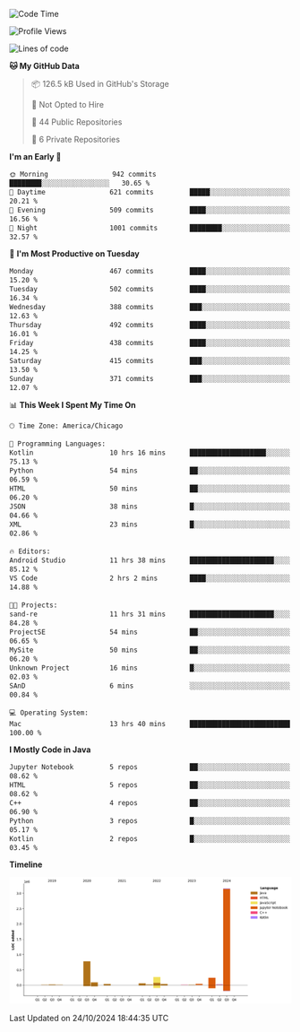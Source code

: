 <!--START_SECTION:waka-->
![Code Time](http://img.shields.io/badge/Code%20Time-689%20hrs%2048%20mins-blue)

![Profile Views](http://img.shields.io/badge/Profile%20Views-40-blue)

![Lines of code](https://img.shields.io/badge/From%20Hello%20World%20I%27ve%20Written-4.8%20million%20lines%20of%20code-blue)

**🐱 My GitHub Data** 

> 📦 126.5 kB Used in GitHub's Storage 
 > 
> 🚫 Not Opted to Hire
 > 
> 📜 44 Public Repositories 
 > 
> 🔑 6 Private Repositories 
 > 
**I'm an Early 🐤** 

```text
🌞 Morning                942 commits         ████████░░░░░░░░░░░░░░░░░   30.65 % 
🌆 Daytime                621 commits         █████░░░░░░░░░░░░░░░░░░░░   20.21 % 
🌃 Evening                509 commits         ████░░░░░░░░░░░░░░░░░░░░░   16.56 % 
🌙 Night                  1001 commits        ████████░░░░░░░░░░░░░░░░░   32.57 % 
```
📅 **I'm Most Productive on Tuesday** 

```text
Monday                   467 commits         ████░░░░░░░░░░░░░░░░░░░░░   15.20 % 
Tuesday                  502 commits         ████░░░░░░░░░░░░░░░░░░░░░   16.34 % 
Wednesday                388 commits         ███░░░░░░░░░░░░░░░░░░░░░░   12.63 % 
Thursday                 492 commits         ████░░░░░░░░░░░░░░░░░░░░░   16.01 % 
Friday                   438 commits         ████░░░░░░░░░░░░░░░░░░░░░   14.25 % 
Saturday                 415 commits         ███░░░░░░░░░░░░░░░░░░░░░░   13.50 % 
Sunday                   371 commits         ███░░░░░░░░░░░░░░░░░░░░░░   12.07 % 
```


📊 **This Week I Spent My Time On** 

```text
🕑︎ Time Zone: America/Chicago

💬 Programming Languages: 
Kotlin                   10 hrs 16 mins      ███████████████████░░░░░░   75.13 % 
Python                   54 mins             ██░░░░░░░░░░░░░░░░░░░░░░░   06.59 % 
HTML                     50 mins             ██░░░░░░░░░░░░░░░░░░░░░░░   06.20 % 
JSON                     38 mins             █░░░░░░░░░░░░░░░░░░░░░░░░   04.66 % 
XML                      23 mins             █░░░░░░░░░░░░░░░░░░░░░░░░   02.86 % 

🔥 Editors: 
Android Studio           11 hrs 38 mins      █████████████████████░░░░   85.12 % 
VS Code                  2 hrs 2 mins        ████░░░░░░░░░░░░░░░░░░░░░   14.88 % 

🐱‍💻 Projects: 
sand-re                  11 hrs 31 mins      █████████████████████░░░░   84.28 % 
ProjectSE                54 mins             ██░░░░░░░░░░░░░░░░░░░░░░░   06.65 % 
MySite                   50 mins             ██░░░░░░░░░░░░░░░░░░░░░░░   06.20 % 
Unknown Project          16 mins             █░░░░░░░░░░░░░░░░░░░░░░░░   02.03 % 
SAnD                     6 mins              ░░░░░░░░░░░░░░░░░░░░░░░░░   00.84 % 

💻 Operating System: 
Mac                      13 hrs 40 mins      █████████████████████████   100.00 % 
```

**I Mostly Code in Java** 

```text
Jupyter Notebook         5 repos             ██░░░░░░░░░░░░░░░░░░░░░░░   08.62 % 
HTML                     5 repos             ██░░░░░░░░░░░░░░░░░░░░░░░   08.62 % 
C++                      4 repos             ██░░░░░░░░░░░░░░░░░░░░░░░   06.90 % 
Python                   3 repos             █░░░░░░░░░░░░░░░░░░░░░░░░   05.17 % 
Kotlin                   2 repos             █░░░░░░░░░░░░░░░░░░░░░░░░   03.45 % 
```



**Timeline**

![Lines of Code chart](https://raw.githubusercontent.com/phanijsp/phanijsp/main/assets/bar_graph.png)


 Last Updated on 24/10/2024 18:44:35 UTC
<!--END_SECTION:waka-->
